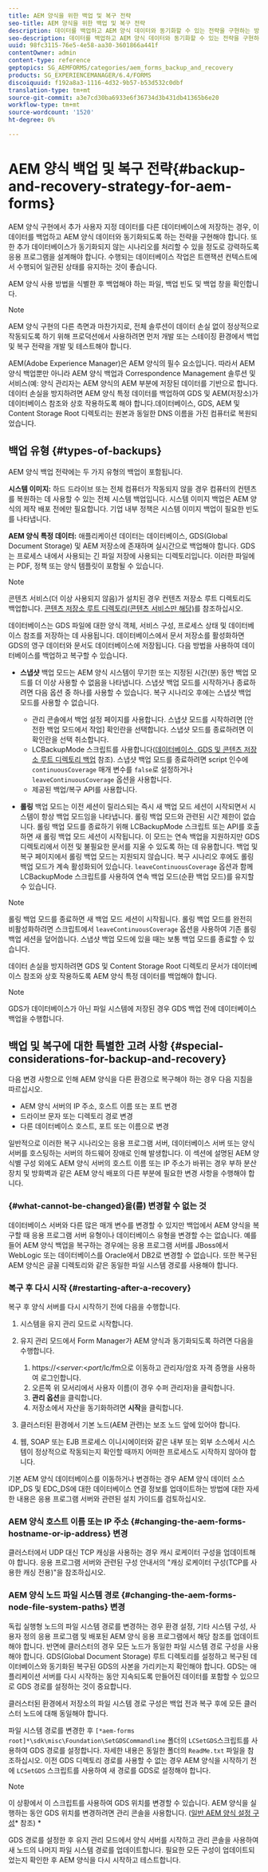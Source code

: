 ```yaml
---
title: AEM 양식을 위한 백업 및 복구 전략
seo-title: AEM 양식을 위한 백업 및 복구 전략
description: 데이터를 백업하고 AEM 양식 데이터와 동기화할 수 있는 전략을 구현하는 방법을 알아봅니다.
seo-description: 데이터를 백업하고 AEM 양식 데이터와 동기화할 수 있는 전략을 구현하는 방법을 알아봅니다.
uuid: 98fc3115-76e5-4e58-aa30-3601866a441f
contentOwner: admin
content-type: reference
geptopics: SG_AEMFORMS/categories/aem_forms_backup_and_recovery
products: SG_EXPERIENCEMANAGER/6.4/FORMS
discoiquuid: f192a8a3-1116-4d32-9b57-b53d532c0dbf
translation-type: tm+mt
source-git-commit: a3e7cd30ba6933e6f36734d3b431db41365b6e20
workflow-type: tm+mt
source-wordcount: '1520'
ht-degree: 0%

---
```



# AEM 양식 백업 및 복구 전략{#backup-and-recovery-strategy-for-aem-forms}

AEM 양식 구현에서 추가 사용자 지정 데이터를 다른 데이터베이스에 저장하는 경우, 이 데이터를 백업하고 AEM 양식 데이터와 동기화되도록 하는 전략을 구현해야 합니다. 또한 추가 데이터베이스가 동기화되지 않는 시나리오를 처리할 수 있을 정도로 강력하도록 응용 프로그램을 설계해야 합니다. 수행되는 데이터베이스 작업은 트랜잭션 컨텍스트에서 수행되어 일관된 상태를 유지하는 것이 좋습니다.

AEM 양식 사용 방법을 식별한 후 백업해야 하는 파일, 백업 빈도 및 백업 창을 확인합니다.

>[!NOTE]
>
>AEM 양식 구현의 다른 측면과 마찬가지로, 전체 솔루션이 데이터 손실 없이 정상적으로 작동되도록 하기 위해 프로덕션에서 사용하려면 먼저 개발 또는 스테이징 환경에서 백업 및 복구 전략을 개발 및 테스트해야 합니다.

AEM(Adobe Experience Manager)은 AEM 양식의 필수 요소입니다. 따라서 AEM 양식 백업뿐만 아니라 AEM 양식 백업과 Correspondence Management 솔루션 및 서비스(예: 양식 관리자는 AEM 양식의 AEM 부분에 저장된 데이터를 기반으로 합니다. 데이터 손실을 방지하려면 AEM 양식 특정 데이터를 백업하여 GDS 및 AEM(저장소)가 데이터베이스 참조와 상호 작용하도록 해야 합니다.데이터베이스, GDS, AEM 및 Content Storage Root 디렉토리는 원본과 동일한 DNS 이름을 가진 컴퓨터로 복원되었습니다.

## 백업 유형 {#types-of-backups}

AEM 양식 백업 전략에는 두 가지 유형의 백업이 포함됩니다.

**시스템 이미지:** 하드 드라이브 또는 전체 컴퓨터가 작동되지 않을 경우 컴퓨터의 컨텐츠를 복원하는 데 사용할 수 있는 전체 시스템 백업입니다. 시스템 이미지 백업은 AEM 양식의 제작 배포 전에만 필요합니다. 기업 내부 정책은 시스템 이미지 백업이 필요한 빈도를 나타냅니다.

**AEM 양식 특정 데이터:** 애플리케이션 데이터는 데이터베이스, GDS(Global Document Storage) 및 AEM 저장소에 존재하며 실시간으로 백업해야 합니다. GDS는 프로세스 내에서 사용되는 긴 파일 저장에 사용되는 디렉토리입니다. 이러한 파일에는 PDF, 정책 또는 양식 템플릿이 포함될 수 있습니다.

>[!NOTE]
>
>콘텐츠 서비스(더 이상 사용되지 않음)가 설치된 경우 컨텐츠 저장소 루트 디렉토리도 백업합니다. [콘텐츠 저장소 루트 디렉토리(콘텐츠 서비스만 해당)](/help/forms/using/admin-help/files-back-recover.md#content-storage-root-directory-content-services-only)를 참조하십시오.

데이터베이스는 GDS 파일에 대한 양식 객체, 서비스 구성, 프로세스 상태 및 데이터베이스 참조를 저장하는 데 사용됩니다. 데이터베이스에서 문서 저장소를 활성화하면 GDS의 영구 데이터와 문서도 데이터베이스에 저장됩니다. 다음 방법을 사용하여 데이터베이스를 백업하고 복구할 수 있습니다.

* **스냅샷** 백업 모드는 AEM 양식 시스템이 무기한 또는 지정된 시간(분) 동안 백업 모드를 더 이상 사용할 수 없음을 나타냅니다. 스냅샷 백업 모드를 시작하거나 종료하려면 다음 옵션 중 하나를 사용할 수 있습니다. 복구 시나리오 후에는 스냅샷 백업 모드를 사용할 수 없습니다.

   * 관리 콘솔에서 백업 설정 페이지를 사용합니다. 스냅샷 모드를 시작하려면 [안전한 백업 모드에서 작업] 확인란을 선택합니다. 스냅샷 모드를 종료하려면 이 확인란을 선택 취소합니다.
   * LCBackupMode 스크립트를 사용합니다([데이터베이스, GDS 및 콘텐츠 저장소 루트 디렉토리 백업](/help/forms/using/admin-help/backing-aem-forms-data.md#back-up-the-database-gds-aem-repository-and-content-storage-root-directories) 참조). 스냅샷 백업 모드를 종료하려면 script 인수에 `continuousCoverage` 매개 변수를 `false`로 설정하거나 `leaveContinuousCoverage` 옵션을 사용합니다.
   * 제공된 백업/복구 API를 사용합니다. <!-- Fix broken link(see AEM forms API Reference section on AEM Forms Help and Tutorials page).-->

* **롤링** 백업 모드는 이전 세션이 릴리스되는 즉시 새 백업 모드 세션이 시작되면서 시스템이 항상 백업 모드임을 나타냅니다. 롤링 백업 모드와 관련된 시간 제한이 없습니다. 롤링 백업 모드를 종료하기 위해 LCBackupMode 스크립트 또는 API를 호출하면 새 롤링 백업 모드 세션이 시작됩니다. 이 모드는 연속 백업을 지원하지만 GDS 디렉토리에서 이전 및 불필요한 문서를 지울 수 있도록 하는 데 유용합니다. 백업 및 복구 페이지에서 롤링 백업 모드는 지원되지 않습니다. 복구 시나리오 후에도 롤링 백업 모드가 계속 활성화되어 있습니다. `leaveContinuousCoverage` 옵션과 함께 LCBackupMode 스크립트를 사용하여 연속 백업 모드(순환 백업 모드)를 유지할 수 있습니다.

>[!NOTE]
>
>롤링 백업 모드를 종료하면 새 백업 모드 세션이 시작됩니다. 롤링 백업 모드를 완전히 비활성화하려면 스크립트에서 `leaveContinuousCoverage` 옵션을 사용하여 기존 롤링 백업 세션을 덮어씁니다. 스냅샷 백업 모드에 있을 때는 보통 백업 모드를 종료할 수 있습니다.

데이터 손실을 방지하려면 GDS 및 Content Storage Root 디렉토리 문서가 데이터베이스 참조와 상호 작용하도록 AEM 양식 특정 데이터를 백업해야 합니다.

>[!NOTE]
>
>GDS가 데이터베이스가 아닌 파일 시스템에 저장된 경우 GDS 백업 전에 데이터베이스 백업을 수행합니다.

## 백업 및 복구에 대한 특별한 고려 사항 {#special-considerations-for-backup-and-recovery}

다음 변경 사항으로 인해 AEM 양식을 다른 환경으로 복구해야 하는 경우 다음 지침을 따르십시오.

* AEM 양식 서버의 IP 주소, 호스트 이름 또는 포트 변경
* 드라이브 문자 또는 디렉토리 경로 변경
* 다른 데이터베이스 호스트, 포트 또는 이름으로 변경

일반적으로 이러한 복구 시나리오는 응용 프로그램 서버, 데이터베이스 서버 또는 양식 서버를 호스팅하는 서버의 하드웨어 장애로 인해 발생합니다. 이 섹션에 설명된 AEM 양식별 구성 외에도 AEM 양식 서버의 호스트 이름 또는 IP 주소가 바뀌는 경우 부하 분산 장치 및 방화벽과 같은 AEM 양식 배포의 다른 부분에 필요한 변경 사항을 수행해야 합니다.

### {#what-cannot-be-changed}을(를) 변경할 수 없는 것

데이터베이스 서버와 다른 많은 매개 변수를 변경할 수 있지만 백업에서 AEM 양식을 복구할 때 응용 프로그램 서버 유형이나 데이터베이스 유형을 변경할 수는 없습니다. 예를 들어 AEM 양식 백업을 복구하는 경우에는 응용 프로그램 서버를 JBoss에서 WebLogic 또는 데이터베이스를 Oracle에서 DB2로 변경할 수 없습니다. 또한 복구된 AEM 양식은 글꼴 디렉토리와 같은 동일한 파일 시스템 경로를 사용해야 합니다.

### 복구 후 다시 시작 {#restarting-after-a-recovery}

복구 후 양식 서버를 다시 시작하기 전에 다음을 수행합니다.

1. 시스템을 유지 관리 모드로 시작합니다.
1. 유지 관리 모드에서 Form Manager가 AEM 양식과 동기화되도록 하려면 다음을 수행합니다.

   1. https://&lt;*server*:&lt;*port*/lc/fm으로 이동하고 관리자/암호 자격 증명을 사용하여 로그인합니다.
   1. 오른쪽 위 모서리에서 사용자 이름(이 경우 수퍼 관리자)을 클릭합니다.
   1. **관리 옵션**&#x200B;을 클릭합니다.
   1. 저장소에서 자산을 동기화하려면 **시작**&#x200B;을 클릭합니다.

1. 클러스터된 환경에서 기본 노드(AEM 관련)는 보조 노드 앞에 있어야 합니다.
1. 웹, SOAP 또는 EJB 프로세스 이니시에이터와 같은 내부 또는 외부 소스에서 시스템이 정상적으로 작동되는지 확인할 때까지 어떠한 프로세스도 시작하지 않아야 합니다.

기본 AEM 양식 데이터베이스를 이동하거나 변경하는 경우 AEM 양식 데이터 소스 IDP_DS 및 EDC_DS에 대한 데이터베이스 연결 정보를 업데이트하는 방법에 대한 자세한 내용은 응용 프로그램 서버와 관련된 설치 가이드를 검토하십시오.

### AEM 양식 호스트 이름 또는 IP 주소 {#changing-the-aem-forms-hostname-or-ip-address} 변경

클러스터에서 UDP 대신 TCP 캐싱을 사용하는 경우 캐시 로케이터 구성을 업데이트해야 합니다. 응용 프로그램 서버와 관련된 구성 안내서의 &quot;캐싱 로케이터 구성(TCP를 사용한 캐싱 전용)&quot;을 참조하십시오.

### AEM 양식 노드 파일 시스템 경로 {#changing-the-aem-forms-node-file-system-paths} 변경

독립 실행형 노드의 파일 시스템 경로를 변경하는 경우 환경 설정, 기타 시스템 구성, 사용자 정의 응용 프로그램 및 배포된 AEM 양식 응용 프로그램에서 해당 참조를 업데이트해야 합니다. 반면에 클러스터의 경우 모든 노드가 동일한 파일 시스템 경로 구성을 사용해야 합니다. GDS(Global Document Storage) 루트 디렉토리를 설정하고 복구된 데이터베이스와 동기화된 복구된 GDS의 사본을 가리키는지 확인해야 합니다. GDS는 애플리케이션 서버를 다시 시작하는 동안 지속되도록 만들어진 데이터를 포함할 수 있으므로 GDS 경로를 설정하는 것이 중요합니다.

클러스터된 환경에서 저장소의 파일 시스템 경로 구성은 백업 전과 복구 후에 모든 클러스터 노드에 대해 동일해야 합니다.

파일 시스템 경로를 변경한 후 `[*aem-forms root]*\sdk\misc\Foundation\SetGDSCommandline` 폴더의 `LCSetGDS`스크립트를 사용하여 GDS 경로를 설정합니다. 자세한 내용은 동일한 폴더의 `ReadMe.txt` 파일을 참조하십시오. 이전 GDS 디렉토리 경로를 사용할 수 없는 경우 AEM 양식을 시작하기 전에 `LCSetGDS` 스크립트를 사용하여 새 경로를 GDS로 설정해야 합니다.

>[!NOTE]
>
>이 상황에서 이 스크립트를 사용하여 GDS 위치를 변경할 수 있습니다. AEM 양식을 실행하는 동안 GDS 위치를 변경하려면 관리 콘솔을 사용합니다. ([일반 AEM 양식 설정 구성](/help/forms/using/admin-help/configure-general-aem-forms-settings.md#configure-general-aem-forms-settings)* 참조) *

GDS 경로를 설정한 후 유지 관리 모드에서 양식 서버를 시작하고 관리 콘솔을 사용하여 새 노드의 나머지 파일 시스템 경로를 업데이트합니다. 필요한 모든 구성이 업데이트되었는지 확인한 후 AEM 양식을 다시 시작하고 테스트합니다.
